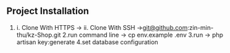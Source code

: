 

## Project Installation

1. i. Clone With HTTPS -> 
   ii. Clone With SSH ->git@github.com:zin-min-thu/kz-Shop.git
2.run command line -> cp env.example .env
3.run -> php artisan key:generate
4.set database configuration

